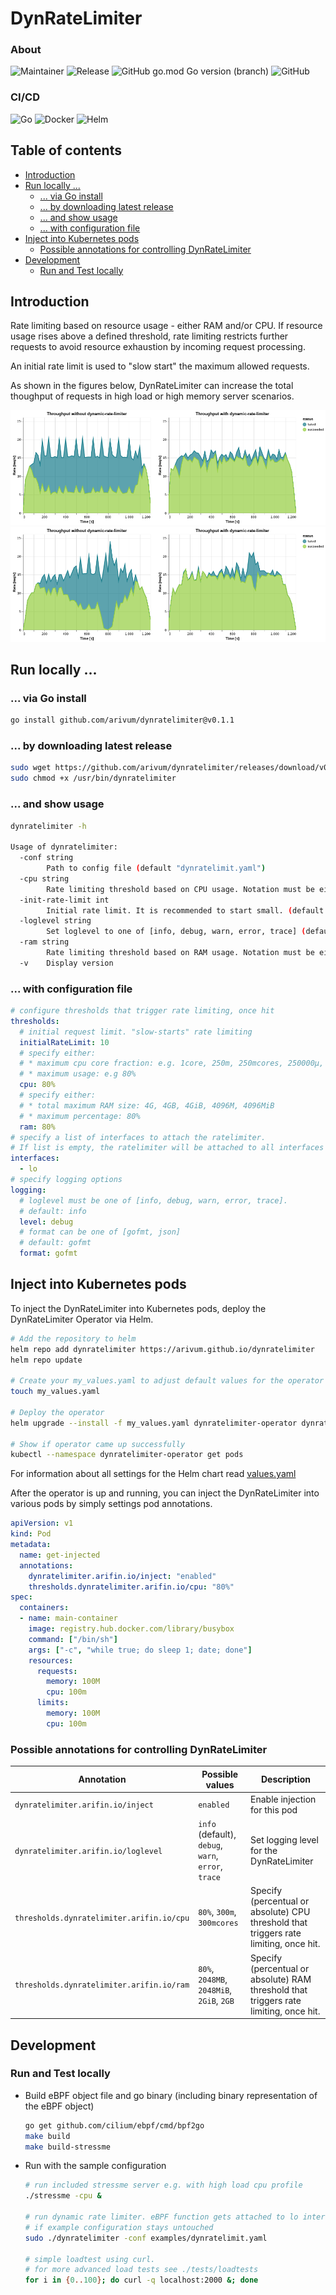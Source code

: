 # DynRateLimiter

### About
![Maintainer](https://img.shields.io/badge/maintainer-arivum-blue)
![Release](https://img.shields.io/github/v/release/arivum/dynratelimiter)
![GitHub go.mod Go version (branch)](https://img.shields.io/github/go-mod/go-version/arivum/dynratelimiter) 
![GitHub](https://img.shields.io/github/license/arivum/dynratelimiter)

### CI/CD
![Go](https://img.shields.io/github/workflow/status/arivum/dynratelimiter/Go?label=Go)
![Docker](https://img.shields.io/github/workflow/status/arivum/dynratelimiter/Docker%20Image%20CI?label=Docker)
![Helm](https://img.shields.io/github/workflow/status/arivum/dynratelimiter/Helm?label=Helm)

## Table of contents
* [Introduction](#introduction)
* [Run locally ...](#run-locally-)
  + [... via Go install](#-via-go-install)
  + [... by downloading latest release](#-by-downloading-latest-release)
  + [... and show usage](#-and-show-usage)
  + [... with configuration file](#-with-configuration-file)
* [Inject into Kubernetes pods](#inject-into-kubernetes-pods)
  + [Possible annotations for controlling DynRateLimiter](#possible-annotations-for-controlling-dynratelimiter)
* [Development](#development)
  + [Run and Test locally](#run-and-test-locally)

## Introduction

Rate limiting based on resource usage - either RAM and/or CPU. If resource usage rises above a defined threshold, rate limiting restricts further requests to avoid resource exhaustion by incoming request processing.

An initial rate limit is used to "slow start" the maximum allowed requests.

As shown in the figures below, DynRateLimiter can increase the total thoughput of requests in high load or high memory server scenarios.

![](tests/loadtest/base.png)
![](tests/loadtest/spike.png)

## Run locally ...

### ... via Go install
```bash
go install github.com/arivum/dynratelimiter@v0.1.1
```

### ... by downloading latest release
```bash
sudo wget https://github.com/arivum/dynratelimiter/releases/download/v0.1.1/dynratelimiter -O /usr/bin/dynratelimiter
sudo chmod +x /usr/bin/dynratelimiter
```

### ... and show usage
```bash
dynratelimiter -h

Usage of dynratelimiter:
  -conf string
        Path to config file (default "dynratelimit.yaml")
  -cpu string
        Rate limiting threshold based on CPU usage. Notation must be either e.g. 80%% or 300ms
  -init-rate-limit int
        Initial rate limit. It is recommended to start small. (default 10)
  -loglevel string
        Set loglevel to one of [info, debug, warn, error, trace] (default "info")
  -ram string
        Rate limiting threshold based on RAM usage. Notation must be either e.g. 80%%, 2048MiB, 2048MB, 2GiB or 2GB
  -v    Display version
```

### ... with configuration file
```yaml
# configure thresholds that trigger rate limiting, once hit
thresholds:
  # initial request limit. "slow-starts" rate limiting
  initialRateLimit: 10
  # specify either:
  # * maximum cpu core fraction: e.g. 1core, 250m, 250mcores, 250000µ, 250000µcores
  # * maximum usage: e.g 80%
  cpu: 80%
  # specify either:
  # * total maximum RAM size: 4G, 4GB, 4GiB, 4096M, 4096MiB
  # * maximum percentage: 80%
  ram: 80%
# specify a list of interfaces to attach the ratelimiter.
# If list is empty, the ratelimiter will be attached to all interfaces in the current netns
interfaces:
  - lo
# specify logging options
logging:
  # loglevel must be one of [info, debug, warn, error, trace].
  # default: info
  level: debug
  # format can be one of [gofmt, json]
  # default: gofmt
  format: gofmt
```

## Inject into Kubernetes pods

To inject the DynRateLimiter into Kubernetes pods, deploy the DynRateLimiter Operator via Helm.

```bash
# Add the repository to helm
helm repo add dynratelimiter https://arivum.github.io/dynratelimiter
helm repo update

# Create your my_values.yaml to adjust default values for the operator
touch my_values.yaml

# Deploy the operator
helm upgrade --install -f my_values.yaml dynratelimiter-operator dynratelimiter/dynratelimiter-operator

# Show if operator came up successfully
kubectl --namespace dynratelimiter-operator get pods
```

For information about all settings for the Helm chart read [values.yaml](./build/helm/dynratelimiter-operator/values.yaml)

After the operator is up and running, you can inject the DynRateLimiter into various pods by simply settings pod annotations.

```yaml
apiVersion: v1
kind: Pod
metadata:
  name: get-injected
  annotations: 
    dynratelimiter.arifin.io/inject: "enabled"
    thresholds.dynratelimiter.arifin.io/cpu: "80%"
spec:
  containers:
  - name: main-container
    image: registry.hub.docker.com/library/busybox
    command: ["/bin/sh"]
    args: ["-c", "while true; do sleep 1; date; done"]
    resources:
      requests:
        memory: 100M
        cpu: 100m
      limits:
        memory: 100M
        cpu: 100m
```

### Possible annotations for controlling DynRateLimiter

| Annotation | Possible values |Description |
| ---------- | --------------- | ---------- |
| `dynratelimiter.arifin.io/inject` | `enabled` | Enable injection for this pod |
| `dynratelimiter.arifin.io/loglevel` | `info` (default), `debug`, `warn`, `error`, `trace` | Set logging level for the DynRateLimiter |
| `thresholds.dynratelimiter.arifin.io/cpu` | `80%`, `300m`, `300mcores` | Specify (percentual or absolute) CPU threshold that triggers rate limiting, once hit. |
| `thresholds.dynratelimiter.arifin.io/ram` | `80%`, `2048MB`, `2048MiB`, `2GiB`, `2GB` | Specify (percentual or absolute) RAM threshold that triggers rate limiting, once hit. |

## Development
### Run and Test locally

* Build eBPF object file and go binary (including binary representation of the eBPF object)
  ```bash
  go get github.com/cilium/ebpf/cmd/bpf2go
  make build
  make build-stressme
  ```
* Run with the sample configuration
  ```bash
  # run included stressme server e.g. with high load cpu profile
  ./stressme -cpu &

  # run dynamic rate limiter. eBPF function gets attached to lo interface
  # if example configuration stays untouched
  sudo ./dynratelimiter -conf examples/dynratelimit.yaml
  
  # simple loadtest using curl.
  # for more advanced load tests see ./tests/loadtests
  for i in {0..100}; do curl -q localhost:2000 &; done
  ```

<!-- ### Rate limit calculation
```math
\begin{aligned}
t \in [0,1]     &&&&&&&   \text{resource threshold} \\
r \in \N        &&&&&&&   \text{rate limit} \\
a \in \N        &&&&&&&   \text{accepted requests} \\
m_{max}         &&&&&&&   \text{available resource maximum} \\
m_{cur}         &&&&&&&   \text{current resource usage} \\
\text{}
\end{aligned}
```
```math
\Delta r = \left\{
  \begin{array}{ c l }
    r \cdot (t-\frac{m_{cur}}{m_{max}}) & \quad \textrm{if } (a \geq 0.8\cdot r \textbf{ || } m_{cur} \geq t \cdot  m_{max}) \\
    0                 & \quad \textrm{otherwise}
  \end{array}
\right.
``` -->
